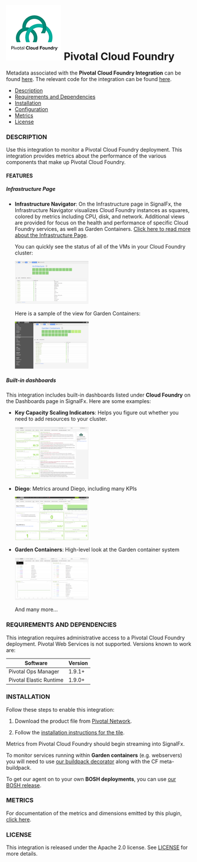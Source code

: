 # ![](././img/integrations_pivotalcloudfoundry.png) Pivotal Cloud Foundry

Metadata associated with the **Pivotal Cloud Foundry Integration** can be found [here](https://github.com/signalfx/integrations/tree/release/cloudfoundry-pivotal). The relevant code for the integration can be found [here](https://github.com/signalfx/cloudfoundry-integration).

- [Description](#description)
- [Requirements and Dependencies](#requirements-and-dependencies)
- [Installation](#installation)
- [Configuration](#configuration)
- [Metrics](#metrics)
- [License](#license)

### DESCRIPTION

Use this integration to monitor a Pivotal Cloud Foundry deployment. This integration provides metrics about the performance of the various components that make up Pivotal Cloud Foundry.

#### FEATURES

##### Infrastructure Page

- **Infrastructure Navigator**: On the Infrastructure page in SignalFx, the
    Infrastructure Navigator visualizes Cloud Foundry instances as squares,
    colored by metrics including CPU, disk, and network. Additional views are
    provided for focus on the health and performance of specific Cloud Foundry
    services, as well as Garden Containers. <a target="_blank" href="https://docs.signalfx.com/en/latest/built-in-content/infra-nav.html">Click here to read more about the
    Infrastructure
    Page</a>.

  You can quickly see the status of all of the VMs in your Cloud Foundry cluster:

  [<img src='./img/arch-infra.png' width=200px>](./img/arch-infra.png)

  Here is a sample of the view for Garden Containers:

  [<img src='./img/garden-infra.png' width=200px>](./img/garden-infra.png)

##### Built-in dashboards

This integration includes built-in dashboards listed under **Cloud Foundry** on the Dashboards page in SignalFx. Here are some examples:

- **Key Capacity Scaling Indicators**: Helps you figure out whether you need to
    add resources to your cluster.

  [<img src='./img/key-cap-dashboard.png' width=200px>](./img/key-cap-dashboard.png)

- **Diego**: Metrics around Diego, including many KPIs

  [<img src='./img/diego-dashboard.png' width=200px>](./img/diego-dashboard.png)

- **Garden Containers**: High-level look at the Garden container system

  [<img src='./img/garden-containers-dashboard.png' width=200px>](./img/garden-containers-dashboard.png)

  And many more...

### REQUIREMENTS AND DEPENDENCIES

This integration requires administrative access to a Pivotal Cloud Foundry deployment. Pivotal Web Services is not supported. Versions known to work are:

| Software                | Version        |
|-------------------------|----------------|
| Pivotal Ops Manager     | 1.9.1+ |
| Pivotal Elastic Runtime | 1.9.0+ |

### INSTALLATION

Follow these steps to enable this integration:

1. Download the product file from <a target="_blank" href="https://network.pivotal.io/products/signalfx-monitoring-alerting/">Pivotal Network</a>.

2. Follow the <a target="_blank" href="http://docs.pivotal.io/partners/signalfx/installing.html">installation instructions for the tile</a>.

Metrics from Pivotal Cloud Foundry should begin streaming into SignalFx.

To monitor services running within **Garden containers** (e.g. webservers) you will
need to use <a target="_blank" href="https://github.com/signalfx/signalfx-cloudfoundry-buildpack-decorator">our buildpack decorator</a>
along with the CF meta-buildpack.

To get our agent on to your own **BOSH deployments**, you can use <a target="_blank" href="https://github.com/signalfx/agent-boshrelease">our BOSH
release</a>.

### METRICS

For documentation of the metrics and dimensions emitted by this plugin, [click here](./docs).

### LICENSE

This integration is released under the Apache 2.0 license. See [LICENSE](https://github.com/signalfx/collectd-example/blob/master/LICENSE) for more details.
